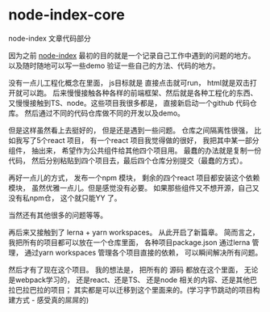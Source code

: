 # node-index-core
node-index 文章代码部分


因为之前 [node-index](https://github.com/yanlele/node-index) 最初的目的就是一个记录自己工作中遇到的问题的地方。
以及随时随地可以写一些demo 验证一些自己的方法、代码的地方。 

没有一点儿工程化概念在里面， js目标就是 直接点击就可run， html就是双击打开就可以跑。
后来慢慢接触各种各样的前端框架、然后就是各种工程化的东西、又慢慢接触到TS、node。这些项目我很多都是， 直接新启动一个github 代码仓库。
然后通过不同的代码仓库做不同的开发以及demo。

但是这样虽然看上去挺好的， 但是还是遇到一些问题。 仓库之间隔离性很强， 比如我写了5个react 项目， 有一个react 项目我觉得做的很好，
我把其中某一部分组件， 抽出来， 希望作为公共组件给其他四个项目用。
最蠢的办法就是复制一份代码， 然后分别粘贴到四个项目去，最后四个仓库分别提交（最蠢的方式）。

再好一点儿的方式， 发布一个npm 模块， 剩余的四个react 项目都安装这个依赖模块， 虽然优雅一点儿。但是感觉没有必要。
如果那些组件又不想开源，自己又没有私npm仓， 这个就只能YY 了。

当然还有其他很多的问题等等。

再后来又接触到了 lerna + yarn workspaces。
从此开启了新篇章。 简而言之， 我把所有的项目都可以放在一个仓库里面， 各种项目package.json 通过lerna 管理， 
通过yarn workspaces 管理各个项目直接的依赖， 可以瞬间解决所有问题。

然后才有了现在这个项目。
我的想法是， 把所有的 源码 都放在这个里面， 无论是webpack学习的， 还是react、还是TS、 还是node 相关的内容、还是其他巴拉巴拉巴拉的项目；
其实都是可以迁移到这个里面来的。(学习字节跳动的项目构建方式 - 感受真的屌屌的)


